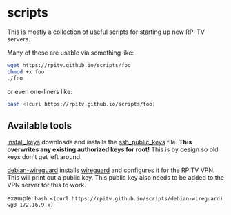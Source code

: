 # scripts

This is mostly a collection of useful scripts for starting up new RPI TV servers.

Many of these are usable via something like:

```bash
wget https://rpitv.github.io/scripts/foo
chmod +x foo
./foo
```

or even one-liners like:

```bash
bash <(curl https://rpitv.github.io/scripts/foo)
```

## Available tools

[install_keys](install_keys) downloads and installs the [ssh_public_keys](ssh_public_keys) file. **This overwrites any existing authorized keys for root!** This is by design so old keys don't get left around.

[debian-wireguard](debian-wireguard) installs [wireguard](http://wireguard.org) and configures it for the RPITV VPN. This will print out a public key. This public key also needs to be added to the VPN server for this to work.

example: `bash <(curl https://rpitv.github.io/scripts/debian-wireguard) wg0 172.16.9.x)`
